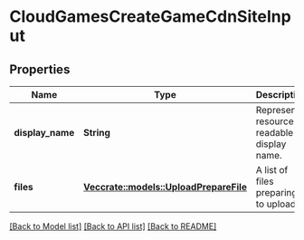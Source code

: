 # CloudGamesCreateGameCdnSiteInput

## Properties

Name | Type | Description | Notes
------------ | ------------- | ------------- | -------------
**display_name** | **String** | Represent a resource's readable display name. | 
**files** | [**Vec<crate::models::UploadPrepareFile>**](UploadPrepareFile.md) | A list of files preparing to upload. | 

[[Back to Model list]](../README.md#documentation-for-models) [[Back to API list]](../README.md#documentation-for-api-endpoints) [[Back to README]](../README.md)


